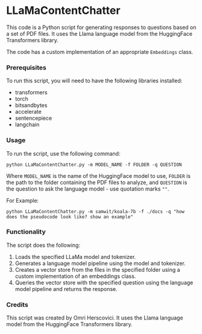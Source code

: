 # LLaMaContentChatter
This code is a Python script for generating responses to questions based on a set of PDF files. It uses the Llama language model from the HuggingFace Transformers library.

The code has a custom implementation of an appropriate `Embeddings` class.

### Prerequisites

To run this script, you will need to have the following libraries installed:

- transformers
- torch
- bitsandbytes
- accelerate
- sentencepiece
- langchain

### Usage

To run the script, use the following command:

```
python LLaMaContentChatter.py -m MODEL_NAME -f FOLDER -q QUESTION
```
Where `MODEL_NAME` is the name of the HuggingFace model to use, `FOLDER` is the path to the folder containing the PDF files to analyze, and `QUESTION` is the question to ask the language model - use quotation marks `""`.

For Example:
```
python LLaMaContentChatter.py -m samwit/koala-7b -f ./docs -q "how does the pseudocode look like? show an example"                      
```


### Functionality

The script does the following:

1. Loads the specified LLaMa model and tokenizer.
2. Generates a language model pipeline using the model and tokenizer.
3. Creates a vector store from the files in the specified folder using a custom implementation of an embeddings class.
4. Queries the vector store with the specified question using the language model pipeline and returns the response.

### Credits

This script was created by Omri Herscovici. It uses the Llama language model from the HuggingFace Transformers library.
